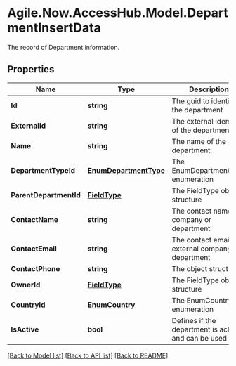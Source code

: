 # Agile.Now.AccessHub.Model.DepartmentInsertData
The record of Department information.

## Properties

Name | Type | Description | Notes
------------ | ------------- | ------------- | -------------
**Id** | **string** | The guid to identify the department | 
**ExternalId** | **string** | The external identifier of the department | [optional] 
**Name** | **string** | The name of the department | 
**DepartmentTypeId** | [**EnumDepartmentType**](EnumDepartmentType.md) | The EnumDepartmentType enumeration | 
**ParentDepartmentId** | [**FieldType**](FieldType.md) | The FieldType object structure | [optional] 
**ContactName** | **string** | The contact name of company or department | [optional] 
**ContactEmail** | **string** | The contact email of external company or department | [optional] 
**ContactPhone** | **string** | The  object structure | [optional] 
**OwnerId** | [**FieldType**](FieldType.md) | The FieldType object structure | [optional] 
**CountryId** | [**EnumCountry**](EnumCountry.md) | The EnumCountry enumeration | [optional] 
**IsActive** | **bool** | Defines if the department is active and can be used | [default to false]

[[Back to Model list]](../README.md#documentation-for-models) [[Back to API list]](../README.md#documentation-for-api-endpoints) [[Back to README]](../../README.md)

